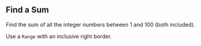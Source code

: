 ﻿## Find a Sum

Find the sum of all the integer numbers between 1 and 100 (both included).

<div class="hint">
Use a <code>Range</code> with an inclusive right border. 
</div>